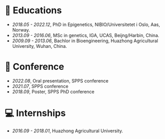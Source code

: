 
# 📖 Educations
- *2018.05 - 2022.12*, PhD in Epigenetics, NIBIO/Universitetet i Oslo, Aas, Norway.
- *2013.09 - 2016.06*, MSc in genetics, IGA, UCAS, Beijng/Harbin, China.
- *2009.09 - 2013.06*, Bachlor in Bioengineering, Huazhong Agricultural University, Wuhan, China.

# 💬 Conference
- *2022.08*, Oral presentation, SPPS conference
- *2021.07*, SPPS conference
- *2018.09*, Poster, SPPS PhD conference

# 💻 Internships
- *2016.09 - 2018.01*, Huazhong Agricultural University.
